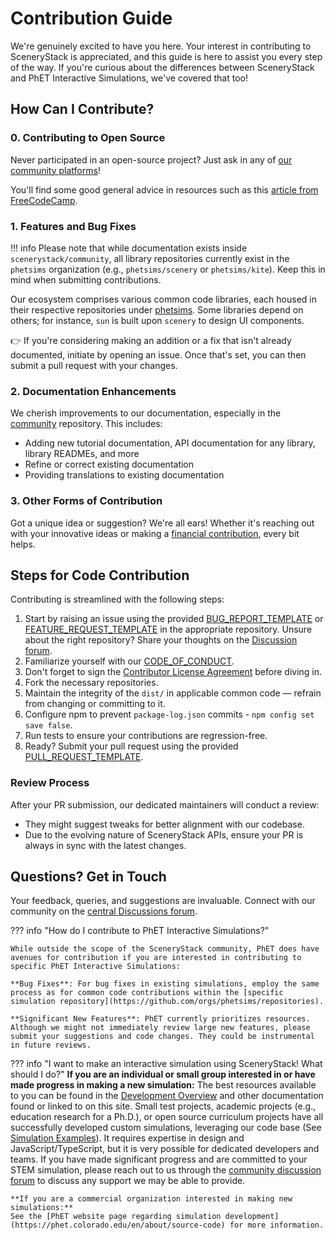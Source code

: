 # Contribution Guide

We're genuinely excited to have you here. Your interest in contributing to SceneryStack is appreciated, and this guide is here to assist you every step of the way. If you're curious about the differences between SceneryStack and PhET Interactive Simulations, we've covered that too!

## How Can I Contribute?

### 0. Contributing to Open Source

Never participated in an open-source project? Just ask in any of [our community platforms](community.md)!

You'll find some good general advice in resources such as this [article from FreeCodeCamp](https://www.freecodecamp.org/news/how-to-contribute-to-open-source/).

### 1. Features and Bug Fixes

!!! info
    Please note that while documentation exists inside `scenerystack/community`, all library repositories currently exist in the `phetsims` organization (e.g., `phetsims/scenery` or `phetsims/kite`). Keep this in mind when submitting contributions.

Our ecosystem comprises various common code libraries, each housed in their respective repositories under [phetsims](https://github.com/phetsims/). Some libraries depend on others; for instance, `sun` is built upon `scenery` to design UI components.

👉 If you're considering making an addition or a fix that isn't already documented, initiate by opening an issue. Once that's set, you can then submit a pull request with your changes.

### 2. Documentation Enhancements

We cherish improvements to our documentation, especially in the [community](https://github.com/scenerystack/community) repository. This includes:

- Adding new tutorial documentation, API documentation for any library, library READMEs, and more
- Refine or correct existing documentation
- Providing translations to existing documentation

### 3. Other Forms of Contribution

Got a unique idea or suggestion? We're all ears! Whether it's reaching out with your innovative ideas or making a [financial contribution](https://donatenow.networkforgood.org/scenerystack), every bit helps.

## Steps for Code Contribution

Contributing is streamlined with the following steps:

1. Start by raising an issue using the provided [BUG_REPORT_TEMPLATE](BUG_REPORT_TEMPLATE.md) or [FEATURE_REQUEST_TEMPLATE](FEATURE_REQUEST_TEMPLATE.md) in the appropriate repository. Unsure about the right repository? Share your thoughts on the [Discussion forum](https://github.com/orgs/scenerystack/discussions).
2. Familiarize yourself with our [CODE_OF_CONDUCT](CODE_OF_CONDUCT.md).
3. Don't forget to sign the [Contributor License Agreement](CLA.md) before diving in.
4. Fork the necessary repositories.
5. Maintain the integrity of the `dist/` in applicable common code — refrain from changing or committing to it.
6. Configure npm to prevent `package-log.json` commits - `npm config set save false`.
7. Run tests to ensure your contributions are regression-free.
8. Ready? Submit your pull request using the provided [PULL_REQUEST_TEMPLATE](pull_request_template.md).

### Review Process

After your PR submission, our dedicated maintainers will conduct a review:

- They might suggest tweaks for better alignment with our codebase.
- Due to the evolving nature of SceneryStack APIs, ensure your PR is always in sync with the latest changes.

## Questions? Get in Touch

Your feedback, queries, and suggestions are invaluable. Connect with our community on the [central Discussions forum](https://github.com/orgs/scenerystack/discussions).

??? info "How do I contribute to PhET Interactive Simulations?"

    While outside the scope of the SceneryStack community, PhET does have avenues for contribution if you are interested in contributing to specific PhET Interactive Simulations:

    **Bug Fixes**: For bug fixes in existing simulations, employ the same process as for common code contributions within the [specific simulation repository](https://github.com/orgs/phetsims/repositories).

    **Significant New Features**: PhET currently prioritizes resources. Although we might not immediately review large new features, please submit your suggestions and code changes. They could be instrumental in future reviews.

??? info "I want to make an interactive simulation using SceneryStack! What should I do?"
    **If you are an individual or small group interested in or have made progress in making a new simulation:**
    The best resources available to you can be found in the [Development Overview](./info-sync/simulation-development-overview.md) and other documentation found or linked to on this site. Small test projects, academic projects (e.g., education research for a Ph.D.), or open source curriculum projects have all successfully developed custom simulations, leveraging our code base (See [Simulation Examples](./guides/simulation-examples.md)). It requires expertise in design and JavaScript/TypeScript, but it is very possible for dedicated developers and teams. If you have made significant progress and are committed to your STEM simulation, please reach out to us through the [community discussion forum](https://github.com/orgs/scenerystack/discussions) to discuss any support we may be able to provide.

    **If you are a commercial organization interested in making new simulations:**
    See the [PhET website page regarding simulation development](https://phet.colorado.edu/en/about/source-code) for more information.
